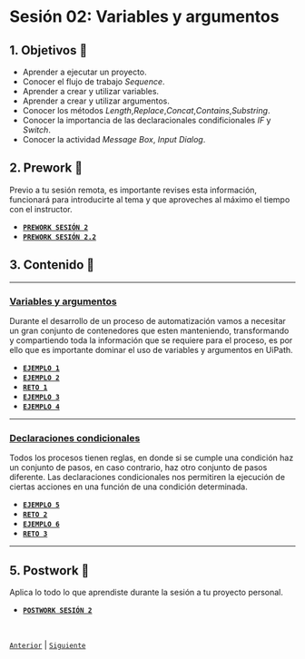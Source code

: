 # Sesión 02: Variables y argumentos

<div>

## 1. Objetivos :dart:

- Aprender a ejecutar un proyecto.
- Conocer el flujo de trabajo *Sequence*.
- Aprender a crear y utilizar variables. 
- Aprender a crear y utilizar argumentos. 
- Conocer los métodos *Length*,*Replace*,*Concat*,*Contains*,*Substring*.
- Conocer la importancia de las declaracionales condificionales *IF* y *Switch*. 
- Conocer la actividad *Message Box*, *Input Dialog*. 

## 2. Prework :notebook_with_decorative_cover:

Previo a tu sesión remota, es importante revises esta información, funcionará para introducirte al tema y que aproveches al máximo el tiempo con el instructor.

- [**`PREWORK SESIÓN 2`**](https://github.com/bot-jcris/RPA-UiPath-Pepsico-2021/raw/main/Session-02/material/Prework_%20Sesi%C3%B3n%202_%20Variables%20y%20Argumentos.pdf)
- [**`PREWORK SESIÓN 2.2`**](https://github.com/bot-jcris/RPA-UiPath-Pepsico-2021/raw/main/Session-02/material/Prework_%20Sesi%C3%B3n%202.2_%20Declaraciones%20condicionales.pdf)

## 3. Contenido :blue_book:

---

### <ins>Variables y argumentos</ins>

Durante el desarrollo de un proceso de automatización vamos a necesitar un gran conjunto de contenedores que esten manteniendo, transformando y compartiendo toda la información que se requiere para el proceso, es por ello que es importante dominar el uso de variables y argumentos en UiPath.

- [**`EJEMPLO 1`**](Example-01/README.md)
- [**`EJEMPLO 2`**](Example-02/README.md)
- [**`RETO 1`**](Challenge-01/README.md)
- [**`EJEMPLO 3`**](Example-03/README.md)
- [**`EJEMPLO 4`**](Example-04/README.md)

---

### <ins>Declaraciones condicionales</ins>

Todos los procesos tienen reglas, en donde si se cumple una condición haz un conjunto de pasos, en caso contrario, haz otro conjunto de pasos diferente. Las declaraciones condicionales nos permitiren la ejecución de ciertas acciones en una función de una condición determinada.

- [**`EJEMPLO 5`**](Example-05/README.md)
- [**`RETO 2`**](Challenge-02/README.md)
- [**`EJEMPLO 6`**](Example-06/README.md)
- [**`RETO 3`**](Challenge-03/README.md)

---

## 5. Postwork :memo:
Aplica lo todo lo que aprendiste durante la sesión a tu proyecto personal.

- [**`POSTWORK SESIÓN 2`**](Postwork/README.md)

<br>

[`Anterior`](../Session-01/README.md) | [`Siguiente`](../Session-03/README.md)

</div>